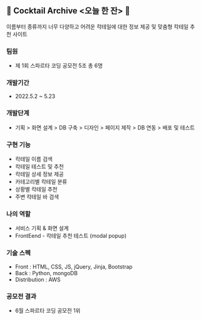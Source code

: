 ## 🍹 Cocktail Archive <오늘 한 잔> 🍹 
이름부터 종류까지 너무 다양하고 어려운 칵테일에 대한 정보 제공 및 맞춤형 칵테일 추천 사이트
### 팀원
* 제 1회 스파르타 코딩 공모전 5조 총 6명 
### 개발기간
* 2022.5.2 ~ 5.23
### 개발단계
* 기획 > 화면 설계 > DB 구축 > 디자인 > 페이지 제작 > DB 연동 > 배포 및 테스트
### 구현 기능
* 칵테일 이름 검색<br>
* 칵테일 테스트 및 추천<br>
* 칵테일 상세 정보 제공<br>
* 카테고리별 칵테일 분류<br>
* 상황별 칵테일 추천<br>
* 주변 칵테일 바 검색
### 나의 역할
* 서비스 기획 & 화면 설계 
* FrontEend - 칵테일 추천 테스트 (modal popup)
### 기술 스펙
* Front : HTML, CSS, JS, jQuery, Jinja, Bootstrap<br>
* Back : Python, mongoDB<br>
* Distribution : AWS
### 공모전 결과
* 6월 스파르타 코딩 공모전 1위
